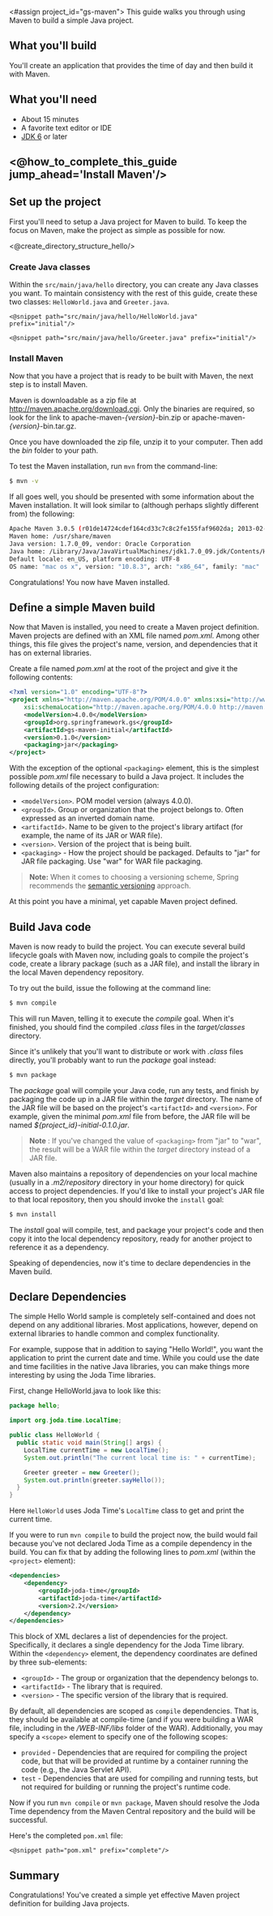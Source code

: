 <#assign project_id="gs-maven">
This guide walks you through using Maven to build a simple Java project.

What you'll build
-----------------

You'll create an application that provides the time of day and then build it with Maven.

What you'll need
----------------

 - About 15 minutes
 - A favorite text editor or IDE
 - [JDK 6][jdk] or later

[jdk]: http://www.oracle.com/technetwork/java/javase/downloads/index.html

## <@how_to_complete_this_guide jump_ahead='Install Maven'/>

<a name="scratch"></a>
Set up the project
------------------

First you'll need to setup a Java project for Maven to build. To keep the focus on Maven, make the project as simple as possible for now.

<@create_directory_structure_hello/>

### Create Java classes

Within the `src/main/java/hello` directory, you can create any Java classes you want. To maintain consistency with the rest of this guide, create these two classes: `HelloWorld.java` and `Greeter.java`.

    <@snippet path="src/main/java/hello/HelloWorld.java" prefix="initial"/>

    <@snippet path="src/main/java/hello/Greeter.java" prefix="initial"/>


<a name="initial"></a>
### Install Maven

Now that you have a project that is ready to be built with Maven, the next step is to install Maven.

Maven is downloadable as a zip file at http://maven.apache.org/download.cgi. Only the binaries are required, so look for the link to apache-maven-_{version}_-bin.zip or apache-maven-_{version}_-bin.tar.gz.

Once you have downloaded the zip file, unzip it to your computer. Then add the _bin_ folder to your path.

To test the Maven installation, run `mvn` from the command-line:

```sh
$ mvn -v
```

If all goes well, you should be presented with some information about the Maven installation. It will look similar to (although perhaps slightly different from) the following:

```sh
Apache Maven 3.0.5 (r01de14724cdef164cd33c7c8c2fe155faf9602da; 2013-02-19 07:51:28-0600)
Maven home: /usr/share/maven
Java version: 1.7.0_09, vendor: Oracle Corporation
Java home: /Library/Java/JavaVirtualMachines/jdk1.7.0_09.jdk/Contents/Home/jre
Default locale: en_US, platform encoding: UTF-8
OS name: "mac os x", version: "10.8.3", arch: "x86_64", family: "mac"
```

Congratulations! You now have Maven installed.

Define a simple Maven build
-----------------------------
Now that Maven is installed, you need to create a Maven project definition. Maven projects are defined with an XML file named _pom.xml_. Among other things, this file gives the project's name, version, and dependencies that it has on external libraries.

Create a file named _pom.xml_ at the root of the project and give it the following contents:

```XML
<?xml version="1.0" encoding="UTF-8"?>
<project xmlns="http://maven.apache.org/POM/4.0.0" xmlns:xsi="http://www.w3.org/2001/XMLSchema-instance"
	xsi:schemaLocation="http://maven.apache.org/POM/4.0.0 http://maven.apache.org/maven-v4_0_0.xsd">
	<modelVersion>4.0.0</modelVersion>
	<groupId>org.springframework.gs</groupId>
	<artifactId>gs-maven-initial</artifactId>
	<version>0.1.0</version>
	<packaging>jar</packaging>
</project>
```

With the exception of the optional `<packaging>` element, this is the simplest possible _pom.xml_ file necessary to build a Java project. It includes the following details of the project configuration:

* `<modelVersion>`. POM model version (always 4.0.0).
* `<groupId>`. Group or organization that the project belongs to. Often expressed as an inverted domain name.
* `<artifactId>`. Name to be given to the project's library artifact (for example, the name of its JAR or WAR file).
* `<version>`. Version of the project that is being built.
* `<packaging>` - How the project should be packaged. Defaults to "jar" for JAR file packaging. Use "war" for WAR file packaging.

> **Note:** When it comes to choosing a versioning scheme, Spring recommends the [semantic versioning](http://semver.org) approach.

At this point you have a minimal, yet capable Maven project defined.


Build Java code
------------------
Maven is now ready to build the project. You can execute several build lifecycle goals with Maven now, including goals to compile the project's code, create a library package (such as a JAR file), and install the library in the local Maven dependency repository.

To try out the build, issue the following at the command line:

```sh
$ mvn compile
```

This will run Maven, telling it to execute the _compile_ goal. When it's finished, you should find the compiled _.class_ files in the _target/classes_ directory.

Since it's unlikely that you'll want to distribute or work with _.class_ files directly, you'll probably want to run the _package_ goal instead:

```sh
$ mvn package
```

The _package_ goal will compile your Java code, run any tests, and finish by packaging the code up in a JAR file within the _target_ directory. The name of the JAR file will be based on the project's `<artifactId>` and `<version>`. For example, given the minimal _pom.xml_ file from before, the JAR file will be named _${project_id}-initial-0.1.0.jar_.

> __Note__ : If you've changed the value of `<packaging>` from "jar" to "war", the result will be a WAR file within the _target_ directory instead of a JAR file.

Maven also maintains a repository of dependencies on your local machine (usually in a _.m2/repository_ directory in your home directory) for quick access to project dependencies. If you'd like to install your project's JAR file to that local repository, then you should invoke the `install` goal:

```sh
$ mvn install
```

The _install_ goal will compile, test, and package your project's code and then copy it into the local dependency repository, ready for another project to reference it as a dependency.

Speaking of dependencies, now it's time to declare dependencies in the Maven build.

Declare Dependencies
----------------------
The simple Hello World sample is completely self-contained and does not depend on any additional libraries. Most applications, however, depend on external libraries to handle common and complex functionality.

For example, suppose that in addition to saying "Hello World!", you want the application to print the current date and time. While you could use the date and time facilities in the native Java libraries, you can make things more interesting by using the Joda Time libraries.

First, change HelloWorld.java to look like this:

```java
package hello;

import org.joda.time.LocalTime;

public class HelloWorld {
  public static void main(String[] args) {
    LocalTime currentTime = new LocalTime();
    System.out.println("The current local time is: " + currentTime);

    Greeter greeter = new Greeter();
    System.out.println(greeter.sayHello());
  }
}
```

Here `HelloWorld` uses Joda Time's `LocalTime` class to get and print the current time. 

If you were to run `mvn compile` to build the project now, the build would fail because you've not declared Joda Time as a compile dependency in the build. You can fix that by adding the following lines to _pom.xml_ (within the `<project>` element):

```xml
<dependencies>
    <dependency>
        <groupId>joda-time</groupId>
        <artifactId>joda-time</artifactId>
        <version>2.2</version>
    </dependency>	
</dependencies>
```

This block of XML declares a list of dependencies for the project. Specifically, it declares a single dependency for the Joda Time library. Within the `<dependency>` element, the dependency coordinates are defined by three sub-elements:

* `<groupId>` - The group or organization that the dependency belongs to.
* `<artifactId>` - The library that is required.
* `<version>` - The specific version of the library that is required.

By default, all dependencies are scoped as `compile` dependencies. That is, they should be available at compile-time (and if you were building a WAR file, including in the _/WEB-INF/libs_ folder of the WAR). Additionally, you may specify a `<scope>` element to specify one of the following scopes:

* `provided` - Dependencies that are required for compiling the project code, but that will be provided at runtime by a container running the code (e.g., the Java Servlet API).
* `test` - Dependencies that are used for compiling and running tests, but not required for building or running the project's runtime code.

Now if you run `mvn compile` or `mvn package`, Maven should resolve the Joda Time dependency from the Maven Central repository and the build will be successful.

Here's the completed `pom.xml` file:

    <@snippet path="pom.xml" prefix="complete"/>
    
Summary
----------
Congratulations! You've created a simple yet effective Maven project definition for building Java projects.
